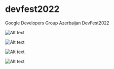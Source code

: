 # devfest2022
Google Developers Group Azerbaijan DevFest2022


![Alt text](/../master/screenshots/observability.png?raw=true "Observability")


![Alt text](/../master/screenshots/jmeter.png?raw=true "Apache JMeter")


![Alt text](/../master/screenshots/grafana.png?raw=true "Spring Boot Metrics")


![Alt text](/../master/screenshots/hoverfly.png?raw=true "Hoverfly Simulations")


